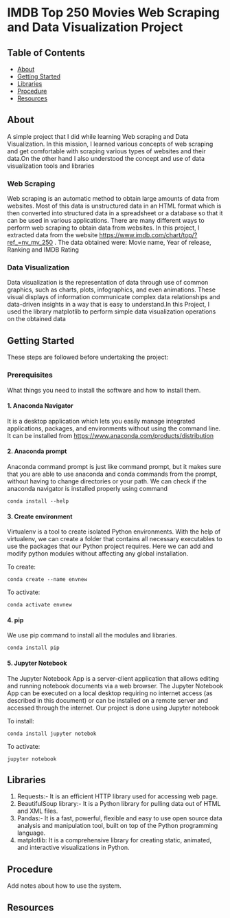 # IMDB Top 250 Movies Web Scraping and Data Visualization Project

## Table of Contents
+ [About](#about)
+ [Getting Started](#getting_started)
+ [Libraries](#libraries)
+ [Procedure](#procedure)
+ [Resources](#resources)

## About <a name = "about"></a>
A simple project that I did while learning Web scraping and Data Visualization. In this mission, I learned various concepts of web scraping and get comfortable with scraping various types of websites and their data.On the other hand I also understood the concept and use of data visualization tools and libraries
### Web Scraping
Web scraping is an automatic method to obtain large amounts of data from websites. Most of this data is unstructured data in an HTML format which is then converted into structured data in a spreadsheet or a database so that it can be used in various applications. There are many different ways to perform web scraping to obtain data from websites. In this project, I extracted data from the website https://www.imdb.com/chart/top/?ref_=nv_mv_250 . The data obtained were: Movie name, Year of release, Ranking and IMDB Rating

### Data Visualization
Data visualization is the representation of data through use of common graphics, such as charts, plots, infographics, and even animations. These visual displays of information communicate complex data relationships and data-driven insights in a way that is easy to understand.In this Project, I used the library matplotlib to perform simple data visualization operations on the obtained data

## Getting Started <a name = "getting_started"></a>
These steps are followed before undertaking the project:

### Prerequisites

What things you need to install the software and how to install them.

#### 1. Anaconda Navigator
It is a desktop application which  lets you easily manage integrated applications, packages, and environments without using the command line.
It can be installed from https://www.anaconda.com/products/distribution

#### 2. Anaconda prompt
Anaconda command prompt is just like command prompt, but it makes sure that you are able to use anaconda and conda commands from the prompt, without having to change directories or your path. 
We can check if the anaconda navigator is installed properly using command

```
conda install --help
```

#### 3. Create environment
Virtualenv is a tool to create isolated Python environments. With the help of virtualenv, we can create a folder that contains all necessary executables to use the packages that our Python project requires. Here we can add and modify python modules without affecting any global installation.

To create:
```
conda create --name envnew
```
To activate:

```
conda activate envnew
```

#### 4. pip
We use pip command to install all the modules and libraries.

```
conda install pip
```

#### 5. Jupyter Notebook
The Jupyter Notebook App is a server-client application that allows editing and running notebook documents via a web browser. The Jupyter Notebook App can be executed on a local desktop requiring no internet access (as described in this document) or can be installed on a remote server and accessed through the internet.
Our project is done using Jupyter notebook

To install:
```
conda install jupyter notebok
```
To activate:
```
jupyter notebook
```

## Libraries <a name = "libraries"></a>
1. Requests:- It is an efficient HTTP library used for accessing web page.
2. BeautifulSoup library:-  It is a Python library for pulling data out of HTML and XML files.
3. Pandas:- It is a fast, powerful, flexible and easy to use open source data analysis and manipulation tool,
built on top of the Python programming language.
4. matplotlib: It is a comprehensive library for creating static, animated, and interactive visualizations in Python.
## Procedure <a name = "procedure"></a>

Add notes about how to use the system.
## Resources <a name = "resources"></a>
